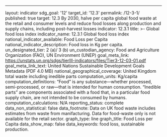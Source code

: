 ---
layout: indicator
sdg_goal: '12'
target_id: '12.3'
permalink: /12-3-1/
published: true
target: 12.3 By 2030, halve per capita global food waste at the retail and consumer levels and reduce food losses along production and supply chains, including post-harvest losses
indicator: 12.3.1
title: >-
  Global food loss index
indicator_name: 12.3.1 Global food loss index
national_indicator_available: Food Loss per Capita 
national_indicator_description: Food loss in Kg per capita. 
un_designated_tier: 2 (a)/ 3 (b)
un_custodian_agency: Food and Agriculture Organization (FAO), UN Environment (UNEP)
goal_meta_link: https://unstats.un.org/sdgs/tierIII-indicators/files/Tier3-12-03-01.pdf
goal_meta_link_text: United Nations Sustainable Development Goals Metadata (PDF 4.0 MB)
national_geographical_coverage: United Kingdom total waste including inedible parts
computation_units: Kg/capita 
computation_definitions: “Food” is any substance—whether processed, semi-processed, or raw—that is intended for human consumption. “Inedible parts” are components associated with a food that, in a particular food supply chain, are not intended to be consumed by humans.
computation_calculations: N/A 
reporting_status: complete 
data_non_statistical: false
data_footnote: Data on UK food waste includes estimates from waste from manifacturing.  Data for food-waste only is not available for the retail sector. 
graph_type: line
graph_title: Food Loss per Capita 
data_show_map: false
data_keywords: food loss, sustainable production. 
